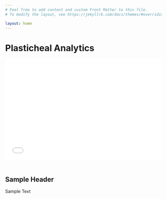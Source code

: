 ```yaml
---
# Feel free to add content and custom Front Matter to this file.
# To modify the layout, see https://jekyllrb.com/docs/themes/#overriding-theme-defaults

layout: home
---
```


<h1>Plasticheal Analytics</h1>

<iframe src="statistics.html" width="100%" height="325" style="border:none; margin-bottom: 20px;"></iframe>

<h2>Sample Header</h2>
Sample Text